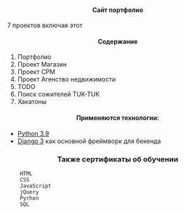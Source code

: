 
[comment]: <> ([Индивидуальные OnLine уроки по web технологиям WEBYK]&#40;https://www.webyk.in.net/&#41;)

<h4 align="center">Сайт портфолио</h4>

<p>7 проектов включая этот</p>

<h4 align="center">Содержание</h4>
<ol>
    <li>Портфолио</li>
    <li>Проект Магазин</li>
    <li>Проект СРМ</li>
    <li>Проект Агенство недвижимости</li>
    <li>TODO</li>
    <li>Поиск сожителей TUK-TUK</li>
    <li>Хакатоны</li>

 </ol>

<h4 align="center">Применяются технологии:</h4>

* [Python 3.9](https://www.python.org/downloads/release/python-369/)
* [Django 3](https://www.djangoproject.com/) как основной фреймворк для бекенда


<h3 align="center">Также сертификаты об обучении</h4>



        HTML
        CSS
        JavaScript
        jQuery
        Pyrhon 
        SQL


